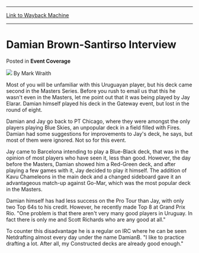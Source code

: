 
---
[Link to Wayback Machine](https://web.archive.org/web/20220125212946/https://magic.wizards.com/en/articles/archive/event-coverage/damian-brown-santirso-interview-2000-01-01)

[_metadata_:author]:- "Mark Wraith"
[_metadata_:description]:- "Most of you will be unfamiliar with this Uruguayan player, but his deck came second in the Masters Series. Before you rush to email us that this he wasn't even in the Masters, let me point out that it was being played by Jay Elarar. Damian himself played his deck in the Gateway event, but lost in the round of eight. Damian and Jay go back to PT Chicago, where they were amongst"
[_metadata_:generator]:- "Drupal 7 (http://drupal.org)"
[_metadata_:node]:- "762141"
[_metadata_:publish_date]:- "2000-01-01"
[_metadata_:source]:- "div-main-content"
[_metadata_:title]:- "Damian Brown-Santirso Interview"
[_metadata_:wayback_capture_timestamp]:- "2022-01-25 21:29:46"
[_metadata_:wayback_raw_url]:- "https://web.archive.org/web/20220125212946id_/https://magic.wizards.com/en/articles/archive/event-coverage/damian-brown-santirso-interview-2000-01-01"
[_metadata_:wayback_url]:- "https://magic.wizards.com/en/articles/archive/event-coverage/damian-brown-santirso-interview-2000-01-01"
---


Damian Brown-Santirso Interview
===============================



 Posted in **Event Coverage**







![](https://media.magic.wizards.com/styles/auth_small/public/generic-avatar-150_92.png)
By Mark Wraith











Most of you will be unfamiliar with this Uruguayan player, but his deck came second in the Masters Series. Before you rush to email us that this he wasn't even in the Masters, let me point out that it was being played by Jay Elarar. Damian himself played his deck in the Gateway event, but lost in the round of eight.


Damian and Jay go back to PT Chicago, where they were amongst the only players playing Blue Skies, an unpopular deck in a field filled with Fires. Damian had some suggestions for improvements to Jay's deck, he says, but most of them were ignored. Not so for this event. 


Jay came to Barcelona intending to play a Blue-Black deck, that was in the opinion of most players who have seen it, less than good. However, the day before the Masters, Damian showed him a Red-Green deck, and after playing a few games with it, Jay decided to play it himself. The addition of Kavu Chameleons in the main deck and a changed sideboard gave it an advantageous match-up against Go-Mar, which was the most popular deck in the Masters.


Damian himself has had less success on the Pro Tour than Jay, with only two Top 64s to his credit. However, he recently made Top 8 at Grand Prix Rio. "One problem is that there aren't very many good players in Uruguay. In fact there is only me and Scott Richards who are any good at all."


To counter this disadvantage he is a regular on IRC where he can be seen Netdrafting almost every day under the name DamianB. "I like to practice drafting a lot. After all, my Constructed decks are already good enough."







